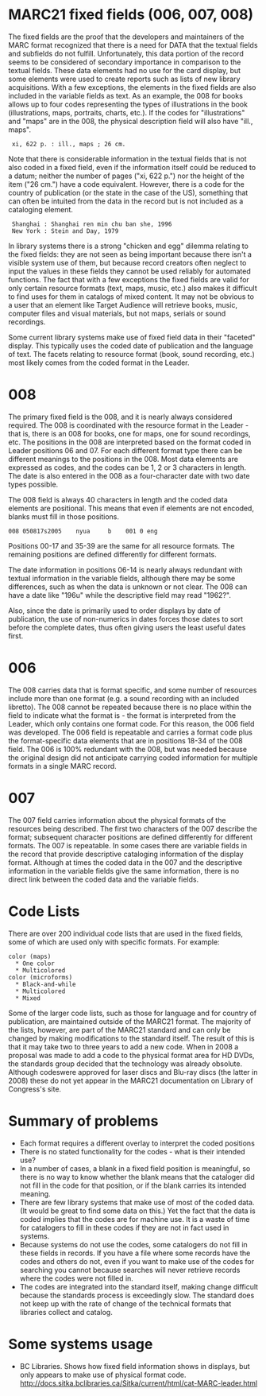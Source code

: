# MARC21 fixed fields (006, 007, 008)

The fixed fields are the proof that the developers and maintainers of the MARC format recognized that there is a need for DATA that the textual fields and subfields do not fulfill. Unfortunately, this data portion of the record seems to be considered of secondary importance in comparison to the textual fields. These data elements had no use for the card display, but some elements were used to create reports such as lists of new library acquisitions. With a few exceptions, the elements in the fixed fields are also included in the variable fields as text. As an example, the 008 for books allows up to four codes representing the types of illustrations in the book (illustrations, maps, portraits, charts, etc.). If the codes for "illustrations" and "maps" are in the 008, the physical description field will also have "ill., maps". 

     xi, 622 p. : ill., maps ; 26 cm.

Note that there is considerable information in the textual fields that is not also coded in a fixed field, even if the information itself could be reduced to a datum; neither the number of pages ("xi, 622 p.") nor the height of the item ("26 cm.") have a code equivalent. However, there is a code for the country of publication (or the state in the case of the US), something that can often be intuited from the data in the record but is not included as a cataloging element.

     Shanghai : Shanghai ren min chu ban she, 1996
     New York : Stein and Day, 1979
 
In library systems there is a strong "chicken and egg" dilemma relating to the fixed fields: they are not seen as being important because there isn't a visible system use of them, but because record creators often neglect to input the values in these fields they cannot be used reliably for automated functions. The fact that with a few exceptions the fixed fields are valid for only certain resource formats (text, maps, music, etc.) also makes it difficult to find uses for them in catalogs of mixed content. It may not be obvious to a user that an element like Target Audience will retrieve books, music, computer files and visual materials, but not maps, serials or sound recordings.

Some current library systems make use of fixed field data in their "faceted" display. This typically uses the coded date of publication and the language of text. The facets relating to resource format (book, sound recording, etc.) most likely comes from the coded format in the Leader. 

# 008

The primary fixed field is the 008, and it is nearly always considered required. The 008 is coordinated with the resource format in the Leader - that is, there is an 008 for books, one for maps, one for sound recordings, etc. The positions in the 008 are interpreted based on the format coded in Leader positions 06 and 07. For each different format type there can be different meanings to the positions in the 008. Most data elements are expressed as codes, and the codes can be 1, 2 or 3 characters in length. The date is also entered in the 008 as a four-character date with two date types possible.

The 008 field is always 40 characters in length and the coded data elements are positional. This means that even if elements are not encoded, blanks must fill in those positions. 

```
008	050817s2005    nyua     b    001 0 eng
```

Positions 00-17 and 35-39 are the same for all resource formats. The remaining positions are defined differently for different formats.

The date information in positions 06-14 is nearly always redundant with textual information in the variable fields, although there may be some differences, such as when the data is unknown or not clear. The 008 can have a date like "196u" while the descriptive field may read "1962?". 

Also, since the date is primarily used to order displays by date of publication, the use of non-numerics in dates forces those dates to sort before the complete dates, thus often giving users the least useful dates first.

# 006

The 008 carries data that is format specific, and some number of resources include more than one format (e.g. a sound recording with an included libretto). The 008 cannot be repeated because there is no place within the field to indicate what the format is - the format is interpreted from the Leader, which only contains one format code. For this reason, the 006 field was developed. The 006 field is repeatable and carries a format code plus the format-specific data elements that are in positions 18-34 of the 008 field. The 006 is 100% redundant with the 008, but was needed because the original design did not anticipate carrying coded information for multiple formats in a single MARC record.

# 007

The 007 field carries information about the physical formats of the resources being described. The first two characters of the 007 describe the format; subsequent character positions are defined differently for different formats. The 007 is repeatable. In some cases there are variable fields in the record that provide descriptive cataloging information of the display format. Although at times the coded data in the 007 and the descriptive information in the variable fields give the same information, there is no direct link between the coded data and the variable fields.

# Code Lists

There are over 200 individual code lists that are used in the fixed fields, some of which are used only with specific formats. For example:

```
color (maps)
  * One color
  * Multicolored
color (microforms)
  * Black-and-while
  * Multicolored
  * Mixed
  ```
Some of the larger code lists, such as those for language and for country of publication, are maintained outside of the MARC21 format. The majority of the lists, however, are part of the MARC21 standard and can only be changed by making modifications to the standard itself. The result of this is that it may take two to three years to add a new code. When in 2008 a proposal was made to add a code to the physical format area for HD DVDs, the standards group decided that the technology was already obsolute. Although codeswere approved for laser discs and Blu-ray discs (the latter in 2008) these do not yet appear in the MARC21 documentation on Library of Congress's site.

# Summary of problems

* Each format requires a different overlay to interpret the coded positions
* There is no stated functionality for the codes - what is their intended use?
* In a number of cases, a blank in a fixed field position is meaningful, so there is no way to know whether the blank means that the cataloger did not fill in the code for that position, or if the blank carries its intended meaning.
* There are few library systems that make use of most of the coded data. (It would be great to find some data on this.) Yet the fact that the data is coded implies that the codes are for machine use. It is a waste of time for catalogers to fill in these codes if they are not in fact used in systems.
* Because systems do not use the codes, some catalogers do not fill in these fields in records. If you have a file where some records have the codes and others do not, even if you want to make use of the codes for searching you cannot because searches will never retrieve records where the codes were not filled in.
* The codes are integrated into the standard itself, making change difficult because the standards process is exceedingly slow. The standard does not keep up with the rate of change of the technical formats that libraries collect and catalog.

# Some systems usage

* BC Libraries. Shows how fixed field information shows in displays, but only appears to make use of physical format code. http://docs.sitka.bclibraries.ca/Sitka/current/html/cat-MARC-leader.html
